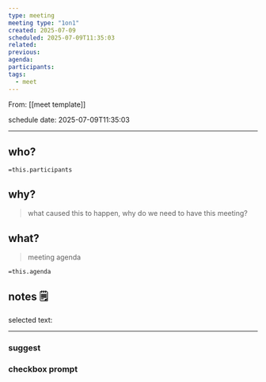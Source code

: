 ```yaml
---
type: meeting
meeting type: "1on1"
created: 2025-07-09
scheduled: 2025-07-09T11:35:03
related:
previous:
agenda:
participants:
tags:
  - meet
---
```

From: [[meet template]]

schedule date: 2025-07-09T11:35:03

___
## who?

`=this.participants`
## why?
> what caused this to happen, why do we need to have this meeting?

## what?
> meeting agenda

`=this.agenda`

## notes 🗒

selected text: 
___
### suggest



### checkbox prompt

